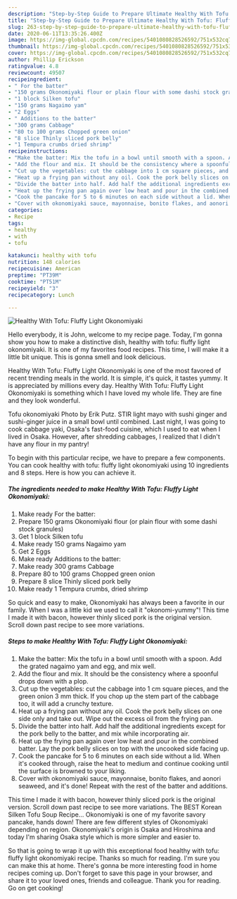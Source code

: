 ```yaml
---
description: "Step-by-Step Guide to Prepare Ultimate Healthy With Tofu: Fluffy Light Okonomiyaki"
title: "Step-by-Step Guide to Prepare Ultimate Healthy With Tofu: Fluffy Light Okonomiyaki"
slug: 263-step-by-step-guide-to-prepare-ultimate-healthy-with-tofu-fluffy-light-okonomiyaki
date: 2020-06-11T13:35:26.400Z
image: https://img-global.cpcdn.com/recipes/5401080828526592/751x532cq70/healthy-with-tofu-fluffy-light-okonomiyaki-recipe-main-photo.jpg
thumbnail: https://img-global.cpcdn.com/recipes/5401080828526592/751x532cq70/healthy-with-tofu-fluffy-light-okonomiyaki-recipe-main-photo.jpg
cover: https://img-global.cpcdn.com/recipes/5401080828526592/751x532cq70/healthy-with-tofu-fluffy-light-okonomiyaki-recipe-main-photo.jpg
author: Phillip Erickson
ratingvalue: 4.8
reviewcount: 49507
recipeingredient:
- " For the batter"
- "150 grams Okonomiyaki flour or plain flour with some dashi stock granules"
- "1 block Silken tofu"
- "150 grams Nagaimo yam"
- "2 Eggs"
- " Additions to the batter"
- "300 grams Cabbage"
- "80 to 100 grams Chopped green onion"
- "8 slice Thinly sliced pork belly"
- "1 Tempura crumbs dried shrimp"
recipeinstructions:
- "Make the batter: Mix the tofu in a bowl until smooth with a spoon. Add the grated nagaimo yam and egg, and mix well."
- "Add the flour and mix. It should be the consistency where a spoonful drops down with a plop."
- "Cut up the vegetables: cut the cabbage into 1 cm square pieces, and the green onion 3 mm thick. If you chop up the stem part of the cabbage too, it will add a crunchy texture."
- "Heat up a frying pan without any oil. Cook the pork belly slices on one side only and take out. Wipe out the excess oil from the frying pan."
- "Divide the batter into half. Add half the additional ingredients except for the pork belly to the batter, and mix while incorporating air."
- "Heat up the frying pan again over low heat and pour in the combined batter. Lay the pork belly slices on top with the uncooked side facing up."
- "Cook the pancake for 5 to 6 minutes on each side without a lid. When it&#39;s cooked through, raise the heat to medium and continue cooking until the surface is browned to your liking."
- "Cover with okonomiyaki sauce, mayonnaise, bonito flakes, and aonori seaweed, and it&#39;s done! Repeat with the rest of the batter and additions."
categories:
- Recipe
tags:
- healthy
- with
- tofu

katakunci: healthy with tofu 
nutrition: 148 calories
recipecuisine: American
preptime: "PT39M"
cooktime: "PT51M"
recipeyield: "3"
recipecategory: Lunch

---
```



![Healthy With Tofu: Fluffy Light Okonomiyaki](https://img-global.cpcdn.com/recipes/5401080828526592/751x532cq70/healthy-with-tofu-fluffy-light-okonomiyaki-recipe-main-photo.jpg)

Hello everybody, it is John, welcome to my recipe page. Today, I'm gonna show you how to make a distinctive dish, healthy with tofu: fluffy light okonomiyaki. It is one of my favorites food recipes. This time, I will make it a little bit unique. This is gonna smell and look delicious.

Healthy With Tofu: Fluffy Light Okonomiyaki is one of the most favored of recent trending meals in the world. It is simple, it's quick, it tastes yummy. It is appreciated by millions every day. Healthy With Tofu: Fluffy Light Okonomiyaki is something which I have loved my whole life. They are fine and they look wonderful.

Tofu okonomiyaki Photo by Erik Putz. STIR light mayo with sushi ginger and sushi-ginger juice in a small bowl until combined. Last night, I was going to cook cabbage yaki, Osaka&#39;s fast-food cuisine, which I used to eat when I lived in Osaka. However, after shredding cabbages, I realized that I didn&#39;t have any flour in my pantry!


To begin with this particular recipe, we have to prepare a few components. You can cook healthy with tofu: fluffy light okonomiyaki using 10 ingredients and 8 steps. Here is how you can achieve it.

<!--inarticleads1-->

##### The ingredients needed to make Healthy With Tofu: Fluffy Light Okonomiyaki:

1. Make ready  For the batter:
1. Prepare 150 grams Okonomiyaki flour (or plain flour with some dashi stock granules)
1. Get 1 block Silken tofu
1. Make ready 150 grams Nagaimo yam
1. Get 2 Eggs
1. Make ready  Additions to the batter:
1. Make ready 300 grams Cabbage
1. Prepare 80 to 100 grams Chopped green onion
1. Prepare 8 slice Thinly sliced pork belly
1. Make ready 1 Tempura crumbs, dried shrimp


So quick and easy to make, Okonomiyaki has always been a favorite in our family. When I was a little kid we used to call it &#34;okonomi-yummy&#34;! This time I made it with bacon, however thinly sliced pork is the original version. Scroll down past recipe to see more variations. 

<!--inarticleads2-->

##### Steps to make Healthy With Tofu: Fluffy Light Okonomiyaki:

1. Make the batter: Mix the tofu in a bowl until smooth with a spoon. Add the grated nagaimo yam and egg, and mix well.
1. Add the flour and mix. It should be the consistency where a spoonful drops down with a plop.
1. Cut up the vegetables: cut the cabbage into 1 cm square pieces, and the green onion 3 mm thick. If you chop up the stem part of the cabbage too, it will add a crunchy texture.
1. Heat up a frying pan without any oil. Cook the pork belly slices on one side only and take out. Wipe out the excess oil from the frying pan.
1. Divide the batter into half. Add half the additional ingredients except for the pork belly to the batter, and mix while incorporating air.
1. Heat up the frying pan again over low heat and pour in the combined batter. Lay the pork belly slices on top with the uncooked side facing up.
1. Cook the pancake for 5 to 6 minutes on each side without a lid. When it&#39;s cooked through, raise the heat to medium and continue cooking until the surface is browned to your liking.
1. Cover with okonomiyaki sauce, mayonnaise, bonito flakes, and aonori seaweed, and it&#39;s done! Repeat with the rest of the batter and additions.


This time I made it with bacon, however thinly sliced pork is the original version. Scroll down past recipe to see more variations. The BEST Korean Silken Tofu Soup Recipe… Okonomiyaki is one of my favorite savory pancake, hands down! There are few different styles of Okonomiyaki depending on region. Okonomiyaki&#39;s origin is Osaka and Hiroshima and today I&#39;m sharing Osaka style which is more simpler and easier to. 

So that is going to wrap it up with this exceptional food healthy with tofu: fluffy light okonomiyaki recipe. Thanks so much for reading. I'm sure you can make this at home. There's gonna be more interesting food in home recipes coming up. Don't forget to save this page in your browser, and share it to your loved ones, friends and colleague. Thank you for reading. Go on get cooking!
